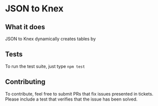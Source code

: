 # JSON to Knex

## What it does

JSON to Knex dynamically creates tables by

## Tests

To run the test suite, just type `npm test`

## Contributing

To contribute, feel free to submit PRs that fix issues presented in tickets. Please include a test that verifies that the issue has been solved.
